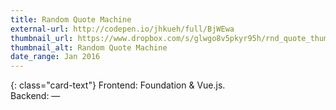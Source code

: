 ```yaml
---
title: Random Quote Machine
external-url: http://codepen.io/jhkueh/full/BjWEwa
thumbnail_url: https://www.dropbox.com/s/glwgo8v5pkyr95h/rnd_quote_thumbnail.jpg?raw=1
thumbnail_alt: Random Quote Machine
date_range: Jan 2016
---
```


{: class="card-text"}
Frontend: Foundation & Vue.js.  
Backend: —